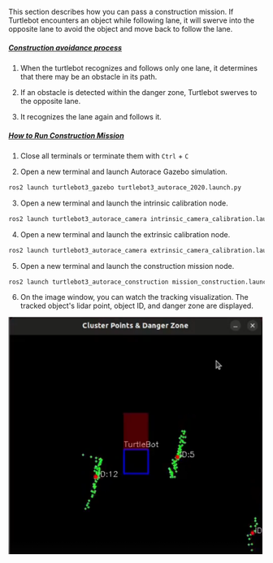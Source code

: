
<!-- #### [Construction](#construction) -->

This section describes how you can pass a construction mission. If Turtlebot encounters an object while following lane, it will swerve into the opposite lane to avoid the object and move back to follow the lane.

<!-- <iframe width="560" height="315" src="https://www.youtube.com/embed/pO9SXz7ad7M" title="YouTube video player" frameborder="0" allow="accelerometer; autoplay; clipboard-write; encrypted-media; gyroscope; picture-in-picture" allowfullscreen></iframe> -->

##### [Construction avoidance process](#the-avoidance-process)

1. When the turtlebot recognizes and follows only one lane, it determines that there may be an obstacle in its path.

2. If an obstacle is detected within the danger zone, Turtlebot swerves to the opposite lane.

3. It recognizes the lane again and follows it.

##### [How to Run Construction Mission](#how-to-run-construction-mission)

1. Close all terminals or terminate them with `Ctrl` + `C`

2. Open a new terminal and launch Autorace Gazebo simulation.
```bash
ros2 launch turtlebot3_gazebo turtlebot3_autorace_2020.launch.py
```

3. Open a new terminal and launch the intrinsic calibration node.
```bash
ros2 launch turtlebot3_autorace_camera intrinsic_camera_calibration.launch.py
```

4. Open a new terminal and launch the extrinsic calibration node.
```bash
ros2 launch turtlebot3_autorace_camera extrinsic_camera_calibration.launch.py
```

5. Open a new terminal and launch the construction mission node.
```bash
ros2 launch turtlebot3_autorace_construction mission_construction.launch.py
```

6. On the image window, you can watch the tracking visualization. The tracked object's lidar point, object ID, and danger zone are displayed.

<img src='/assets/images/platform/turtlebot3/autonomous_driving/humble_construction_image_window.png' width='500'>
